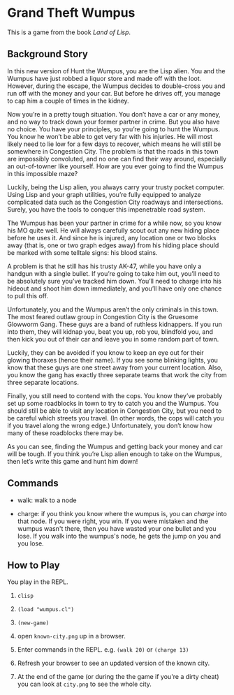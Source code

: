 # Grand Theft Wumpus

This is a game from the book _Land of Lisp_.

## Background Story

In this new version of Hunt the Wumpus, you are the Lisp alien. You and the
Wumpus have just robbed a liquor store and made off with the loot. However,
during the escape, the Wumpus decides to double-cross you and run off with the
money and your car. But before he drives off, you manage to cap him a couple of
times in the kidney.

Now you’re in a pretty tough situation. You don’t have a car or any money, and
no way to track down your former partner in crime. But you also have no choice.
You have your principles, so you’re going to hunt the Wumpus. You know he won’t
be able to get very far with his injuries. He will most likely need to lie low
for a few days to recover, which means he will still be somewhere in Congestion
City. The problem is that the roads in this town are impossibly convoluted, and
no one can find their way around, especially an out-of-towner like yourself.
How are you ever going to find the Wumpus in this impossible maze?

Luckily, being the Lisp alien, you always carry your trusty pocket computer.
Using Lisp and your graph utilities, you’re fully equipped to analyze
complicated data such as the Congestion City roadways and intersections.
Surely, you have the tools to conquer this impenetrable road system.

The Wumpus has been your partner in crime for a while now, so you know his MO
quite well. He will always carefully scout out any new hiding place before he
uses it. And since he is injured, any location one or two blocks away (that is,
one or two graph edges away) from his hiding place should be marked with some
telltale signs: his blood stains.

A problem is that he still has his trusty AK-47, while you have only a handgun
with a single bullet. If you’re going to take him out, you’ll need to be
absolutely sure you’ve tracked him down. You’ll need to charge into his hideout
and shoot him down immediately, and you’ll have only one chance to pull this
off.

Unfortunately, you and the Wumpus aren’t the only criminals in this town. The
most feared outlaw group in Congestion City is the Gruesome Glowworm Gang.
These guys are a band of ruthless kidnappers. If you run into them, they will
kidnap you, beat you up, rob you, blindfold you, and then kick you out of their
car and leave you in some random part of town.

Luckily, they can be avoided if you know to keep an eye out for their glowing
thoraxes (hence their name). If you see some blinking lights, you know that
these guys are one street away from your current location. Also, you know the
gang has exactly three separate teams that work the city from three separate
locations.

Finally, you still need to contend with the cops. You know they’ve probably set
up some roadblocks in town to try to catch you and the Wumpus. You should still
be able to visit any location in Congestion City, but you need to be careful
which streets you travel. (In other words, the cops will catch you if you
travel along the wrong edge.) Unfortunately, you don’t know how many of these
roadblocks there may be.

As you can see, finding the Wumpus and getting back your money and car will be
tough. If you think you’re Lisp alien enough to take on the Wumpus, then let’s
write this game and hunt him down!

## Commands

- walk: walk to a node

- charge: if you think you know where the wumpus is, you can _charge_ into that
  node. If you were right, you win. If you were mistaken and the wumpus wasn't
  there, then you have wasted your one bullet and you lose. If you walk into
  the wumpus's node, he gets the jump on you and you lose.

## How to Play

You play in the REPL.

1. `clisp`

2. `(load "wumpus.cl")`

2. `(new-game)`

3. open `known-city.png` up in a browser.

4. Enter commands in the REPL. e.g. `(walk 20)` or `(charge 13)`

5. Refresh your browser to see an updated version of the known city.

6. At the end of the game (or during the the game if you're a dirty cheat) you
   can look at `city.png` to see the whole city.
